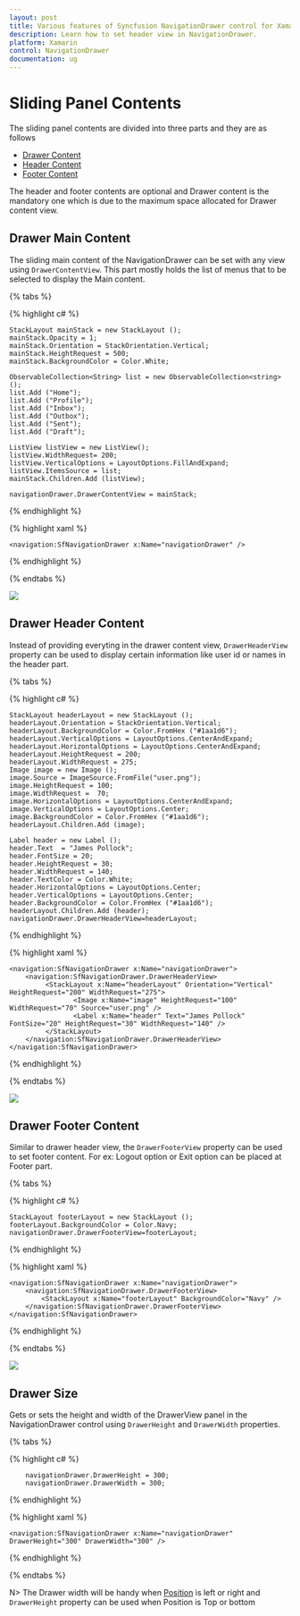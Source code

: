 ```yaml
---
layout: post
title: Various features of Syncfusion NavigationDrawer control for Xamarin.Forms
description: Learn how to set header view in NavigationDrawer.
platform: Xamarin
control: NavigationDrawer
documentation: ug
---
```



# Sliding Panel Contents

The sliding panel contents are divided into three parts and they are as follows
	
* [Drawer Content](#Drawer-Main-Content)
* [Header Content](#Drawer-Header-Content) 
* [Footer Content](#Drawer-Footer-Content)
		
The header and footer contents are optional and Drawer content is the mandatory one which is due to the maximum space allocated for Drawer content view.
		
## Drawer Main Content

The sliding main content of the NavigationDrawer can be set with any view using `DrawerContentView`. This part mostly holds the list of menus that to be selected to display the Main content.

{% tabs %}

{% highlight c# %}

	StackLayout mainStack = new StackLayout ();
	mainStack.Opacity = 1;
	mainStack.Orientation = StackOrientation.Vertical;
	mainStack.HeightRequest = 500;
	mainStack.BackgroundColor = Color.White;

	ObservableCollection<String> list = new ObservableCollection<string> ();
	list.Add ("Home");
	list.Add ("Profile");
	list.Add ("Inbox");
	list.Add ("Outbox");
    list.Add ("Sent");
	list.Add ("Draft");

	ListView listView = new ListView();
	listView.WidthRequest= 200;
	listView.VerticalOptions = LayoutOptions.FillAndExpand;
	listView.ItemsSource = list;
	mainStack.Children.Add (listView);
            
    navigationDrawer.DrawerContentView = mainStack;
  
{% endhighlight %}

{% highlight xaml %}

    <navigation:SfNavigationDrawer x:Name="navigationDrawer" />
       
{% endhighlight %}

{% endtabs %}

![](images/DrawerContentView.png)

## Drawer Header Content


Instead of providing everyting in the drawer content view, `DrawerHeaderView` property can be used to display certain information like user id or names in the header part.

{% tabs %}

{% highlight c# %}

	StackLayout headerLayout = new StackLayout ();
	headerLayout.Orientation = StackOrientation.Vertical;
	headerLayout.BackgroundColor = Color.FromHex ("#1aa1d6");
	headerLayout.VerticalOptions = LayoutOptions.CenterAndExpand;
	headerLayout.HorizontalOptions = LayoutOptions.CenterAndExpand;
	headerLayout.HeightRequest = 200;
	headerLayout.WidthRequest = 275;
	Image image = new Image ();
	image.Source = ImageSource.FromFile("user.png");
	image.HeightRequest = 100;
	image.WidthRequest =  70;
	image.HorizontalOptions = LayoutOptions.CenterAndExpand;
	image.VerticalOptions = LayoutOptions.Center;
	image.BackgroundColor = Color.FromHex ("#1aa1d6");
	headerLayout.Children.Add (image);

	Label header = new Label ();
	header.Text  = "James Pollock";
    header.FontSize = 20;
	header.HeightRequest = 30;
	header.WidthRequest = 140;
	header.TextColor = Color.White;
	header.HorizontalOptions = LayoutOptions.Center;
	header.VerticalOptions = LayoutOptions.Center;
	header.BackgroundColor = Color.FromHex ("#1aa1d6");
	headerLayout.Children.Add (header);			
	navigationDrawer.DrawerHeaderView=headerLayout;
  
{% endhighlight %}

{% highlight xaml %}
    
    <navigation:SfNavigationDrawer x:Name="navigationDrawer">
        <navigation:SfNavigationDrawer.DrawerHeaderView>
             <StackLayout x:Name="headerLayout" Orientation="Vertical" HeightRequest="200" WidthRequest="275">
                    <Image x:Name="image" HeightRequest="100" WidthRequest="70" Source="user.png" />
                    <Label x:Name="header" Text="James Pollock" FontSize="20" HeightRequest="30" WidthRequest="140" /> 
             </StackLayout>
        </navigation:SfNavigationDrawer.DrawerHeaderView>
    </navigation:SfNavigationDrawer>
{% endhighlight %}

{% endtabs %}

![](images/DrawerHeaderView.png)

## Drawer Footer Content

Similar to drawer header view, the `DrawerFooterView` property can be used to set footer content. For ex: Logout option or Exit option can be placed at Footer part. 

{% tabs %}

{% highlight c# %}

	StackLayout footerLayout = new StackLayout ();
	footerLayout.BackgroundColor = Color.Navy;		
    navigationDrawer.DrawerFooterView=footerLayout;
  
{% endhighlight %}

{% highlight xaml %}

	<navigation:SfNavigationDrawer x:Name="navigationDrawer">
        <navigation:SfNavigationDrawer.DrawerFooterView>
            <StackLayout x:Name="footerLayout" BackgroundColor="Navy" />           
        </navigation:SfNavigationDrawer.DrawerFooterView>
 	</navigation:SfNavigationDrawer>
	
{% endhighlight %}

{% endtabs %}


![](images/DrawerFooterView.png)


## Drawer Size

Gets or sets the height and width of the DrawerView panel in the NavigationDrawer control using `DrawerHeight` and `DrawerWidth` properties.

{% tabs %}

{% highlight c# %}
        
        navigationDrawer.DrawerHeight = 300;
        navigationDrawer.DrawerWidth = 300;
  
{% endhighlight %}

{% highlight xaml %} 

	<navigation:SfNavigationDrawer x:Name="navigationDrawer" DrawerHeight="300" DrawerWidth="300" />
	
{% endhighlight %}

{% endtabs %}

N> The Drawer width will be handy when [Position](/xamarin-docs/Xamarin/SfNavigationDrawer/Configuring-The-Drawer-In-Different-Sides ("Configuring The Drawer In Different Sides")) is left or right and `DrawerHeight` property can be used when Position is Top or bottom
